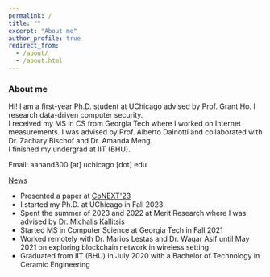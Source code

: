 ```yaml
---
permalink: /
title: ""
excerpt: "About me"
author_profile: true
redirect_from: 
  - /about/
  - /about.html
---
```


### About me
<!-- Hi! I am Aniket, a Master's student at [Georgia Tech](https://www.gatech.edu/) advised by [Professor Alberto Dainotti](https://faculty.cc.gatech.edu/~adainotti6/). I am studying Computer Science and specializing in Computing Systems. My research interest lies in Internet Measurement, Internet-Wide Computer Networks and Security. Recently, my research has focused on classifying major networks at various geolocations, identifying internet outages, and exploring internet-wide scanners. -->

Hi! I am a first-year Ph.D. student at UChicago advised by Prof. <a href="https://people.cs.uchicago.edu/~grantho/" style="text-decoration:none;">Grant Ho</a>. I research data-driven computer security.
<br>
I received my MS in CS from Georgia Tech where I worked on Internet measurements. I was advised by Prof.  <a href="https://faculty.cc.gatech.edu/~adainotti6/" style="text-decoration:none;">Alberto Dainotti</a> and collaborated with Dr. Zachary Bischof and Dr. Amanda Meng.
<br>
I finished my undergrad at IIT (BHU).

Email: aanand300 [at] uchicago [dot] edu

<ins>News</ins>
* Presented a paper at [CoNEXT'23](https://dl.acm.org/doi/pdf/10.1145/3624354.3630583)
* I started my Ph.D. at UChicago in Fall 2023
* Spent the summer of 2023 and 2022 at Merit Research where I was advised by [Dr. Michalis Kallitsis](http://www-personal.umich.edu/~mgkallit/)
* Started MS in Computer Science at Georgia Tech in Fall 2021
* Worked remotely with Dr. Marios Lestas and Dr. Waqar Asif until May 2021 on exploring blockchain network in wireless setting
* Graduated from IIT (BHU) in July 2020 with a Bachelor of Technology in Ceramic Engineering
